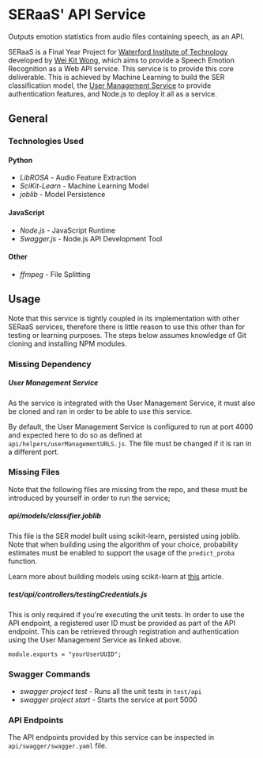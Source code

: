# SERaaS' API Service

Outputs emotion statistics from audio files containing speech, as an API.

SERaaS is a Final Year Project for [Waterford Institute of Technology](https://www.wit.ie/) developed by [Wei Kit Wong](https://github.com/andyAndyA), which aims to provide a Speech Emotion Recognition as a Web API service. This service is to provide this core deliverable. This is achieved by Machine Learning to build the SER classification model, the [User Management Service](https://github.com/andyAndyA/SERaaS-User-Management-Service) to provide authentication features, and Node.js to deploy it all as a service.

## General

### Technologies Used

#### Python

* *LibROSA* - Audio Feature Extraction
* *SciKit-Learn* - Machine Learning Model
* *joblib* - Model Persistence

#### JavaScript

* *Node.js* - JavaScript Runtime
* *Swagger.js* - Node.js API Development Tool

#### Other

* *ffmpeg* - File Splitting

## Usage

Note that this service is tightly coupled in its implementation with other SERaaS services, therefore there is little reason to use this other than for testing or learning purposes. The steps below assumes knowledge of Git cloning and installing NPM modules.

### Missing Dependency

##### *User Management Service*

As the service is integrated with the User Management Service, it must also be cloned and ran in order to be able to use this service.

By default, the User Management Service is configured to run at port 4000 and expected here to do so as defined at `api/helpers/userManagementURLS.js`. The file must be changed if it is ran in a different port.

### Missing Files

Note that the following files are missing from the repo, and these must be introduced by yourself in order to run the service;

##### *api/models/classifier.joblib*

This file is the SER model built using scikit-learn, persisted using joblib. Note that when building using the algorithm of your choice, probability estimates must be enabled to support the usage of the `predict_proba` function.

Learn more about building models using scikit-learn at [this](https://scikit-learn.org/stable/tutorial/basic/tutorial.html) article.

##### *test/api/controllers/testingCredentials.js*

This is only required if you're executing the unit tests. In order to use the API endpoint, a registered user ID must be provided as part of the API endpoint. This can be retrieved through registration and authentication using the User Management Service as linked above.

```
module.exports = "yourUserUUID";
```

### Swagger Commands

* *swagger project test* - Runs all the unit tests in `test/api`
* *swagger project start* - Starts the service at port 5000

### API Endpoints

The API endpoints provided by this service can be inspected in `api/swagger/swagger.yaml` file.